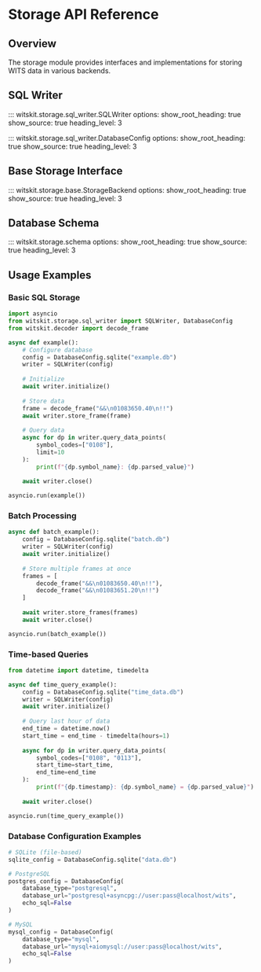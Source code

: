 # Storage API Reference

## Overview

The storage module provides interfaces and implementations for storing WITS data in various backends.

## SQL Writer

::: witskit.storage.sql_writer.SQLWriter
    options:
      show_root_heading: true
      show_source: true
      heading_level: 3

::: witskit.storage.sql_writer.DatabaseConfig
    options:
      show_root_heading: true
      show_source: true
      heading_level: 3

## Base Storage Interface

::: witskit.storage.base.StorageBackend
    options:
      show_root_heading: true
      show_source: true
      heading_level: 3

## Database Schema

::: witskit.storage.schema
    options:
      show_root_heading: true
      show_source: true
      heading_level: 3

## Usage Examples

### Basic SQL Storage

```python
import asyncio
from witskit.storage.sql_writer import SQLWriter, DatabaseConfig
from witskit.decoder import decode_frame

async def example():
    # Configure database
    config = DatabaseConfig.sqlite("example.db")
    writer = SQLWriter(config)
    
    # Initialize
    await writer.initialize()
    
    # Store data
    frame = decode_frame("&&\n01083650.40\n!!")
    await writer.store_frame(frame)
    
    # Query data
    async for dp in writer.query_data_points(
        symbol_codes=["0108"],
        limit=10
    ):
        print(f"{dp.symbol_name}: {dp.parsed_value}")
    
    await writer.close()

asyncio.run(example())
```

### Batch Processing

```python
async def batch_example():
    config = DatabaseConfig.sqlite("batch.db")
    writer = SQLWriter(config)
    await writer.initialize()
    
    # Store multiple frames at once
    frames = [
        decode_frame("&&\n01083650.40\n!!"),
        decode_frame("&&\n01083651.20\n!!")
    ]
    
    await writer.store_frames(frames)
    await writer.close()

asyncio.run(batch_example())
```

### Time-based Queries

```python
from datetime import datetime, timedelta

async def time_query_example():
    config = DatabaseConfig.sqlite("time_data.db")
    writer = SQLWriter(config)
    await writer.initialize()
    
    # Query last hour of data
    end_time = datetime.now()
    start_time = end_time - timedelta(hours=1)
    
    async for dp in writer.query_data_points(
        symbol_codes=["0108", "0113"],
        start_time=start_time,
        end_time=end_time
    ):
        print(f"{dp.timestamp}: {dp.symbol_name} = {dp.parsed_value}")
    
    await writer.close()

asyncio.run(time_query_example())
```

### Database Configuration Examples

```python
# SQLite (file-based)
sqlite_config = DatabaseConfig.sqlite("data.db")

# PostgreSQL
postgres_config = DatabaseConfig(
    database_type="postgresql",
    database_url="postgresql+asyncpg://user:pass@localhost/wits",
    echo_sql=False
)

# MySQL
mysql_config = DatabaseConfig(
    database_type="mysql",
    database_url="mysql+aiomysql://user:pass@localhost/wits",
    echo_sql=False
)
``` 